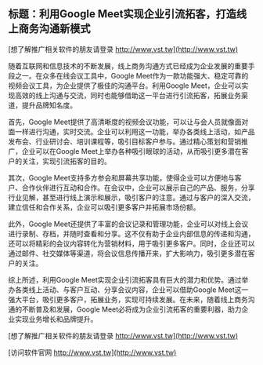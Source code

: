 ## **标题：利用Google Meet实现企业引流拓客，打造线上商务沟通新模式**

[想了解推广相关软件的朋友请登录 http://www.vst.tw](http://www.vst.tw)

随着互联网和信息技术的不断发展，线上商务沟通方式已经成为企业发展的重要手段之一。在众多在线会议工具中，Google Meet作为一款功能强大、稳定可靠的视频会议工具，为企业提供了极佳的沟通平台。利用Google Meet，企业可以实现高效的线上沟通与交流，同时也能够借助这一平台进行引流拓客，拓展业务渠道，提升品牌知名度。

首先，Google Meet提供了高清晰度的视频会议功能，可以让与会人员就像面对面一样进行沟通，实时交流。企业可以利用这一功能，举办各类线上活动，如产品发布会、行业研讨会、培训课程等，吸引目标客户参与。通过精心策划和营销推广，企业可以在Google Meet上举办各种吸引眼球的活动，从而吸引更多潜在客户的关注，实现引流拓客的目的。

其次，Google Meet支持多方参会和屏幕共享功能，使得企业可以方便地与客户、合作伙伴进行互动和合作。在会议中，企业可以展示自己的产品、服务，分享行业见解，甚至进行线上演示和展示，吸引客户的注意。通过与客户的深入交流，建立信任和合作关系，企业可以吸引更多客户并拓展市场份额。

此外，Google Meet还提供了丰富的会议记录和管理功能，企业可以对线上会议进行录制、存档，并随时查看和分享。这不仅有助于企业内部信息的传递和沟通，还可以将精彩的会议内容转化为营销材料，用于吸引更多客户。同时，企业还可以通过邮件、社交媒体等渠道，将会议信息传播开来，扩大影响力，吸引更多潜在客户的关注。

综上所述，利用Google Meet实现企业引流拓客具有巨大的潜力和优势。通过举办各类线上活动、与客户互动、分享会议内容，企业可以借助Google Meet这一强大平台，吸引更多客户，拓展业务，实现可持续发展。在未来，随着线上商务沟通的不断普及和发展，Google Meet必将成为企业引流拓客的重要利器，助力企业实现业务增长和品牌提升。

[想了解推广相关软件的朋友请登录 http://www.vst.tw](http://www.vst.tw)


[访问软件官网 http://www.vst.tw](http://www.vst.tw)
